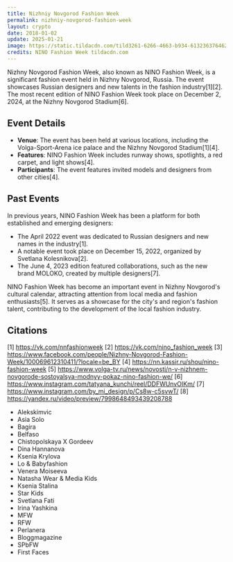 ```yaml
---
title: Nizhniy Novgorod Fashion Week
permalink: nizhniy-novgorod-fashion-week
layout: crypto
date: 2018-01-02
update: 2025-01-21
image: https://static.tildacdn.com/tild3261-6266-4663-b934-613236376462/2022-05-19_142250.jpg
credits: NINO Fashion Week tildacdn.com
---
```


Nizhny Novgorod Fashion Week, also known as NINO Fashion Week, is a significant fashion event held in Nizhny Novgorod, Russia. The event showcases Russian designers and new talents in the fashion industry[1][2]. The most recent edition of NINO Fashion Week took place on December 2, 2024, at the Nizhny Novgorod Stadium[6].

## Event Details

- **Venue**: The event has been held at various locations, including the Volga-Sport-Arena ice palace and the Nizhny Novgorod Stadium[1][4].
- **Features**: NINO Fashion Week includes runway shows, spotlights, a red carpet, and light shows[4].
- **Participants**: The event features invited models and designers from other cities[4].

## Past Events

In previous years, NINO Fashion Week has been a platform for both established and emerging designers:

- The April 2022 event was dedicated to Russian designers and new names in the industry[1].
- A notable event took place on December 15, 2022, organized by Svetlana Kolesnikova[2].
- The June 4, 2023 edition featured collaborations, such as the new brand MOLOKO, created by multiple designers[7].

NINO Fashion Week has become an important event in Nizhny Novgorod's cultural calendar, attracting attention from local media and fashion enthusiasts[5]. It serves as a showcase for the city's and region's fashion talent, contributing to the development of the local fashion industry.

## Citations

[1] https://vk.com/nnfashionweek
[2] https://vk.com/nino_fashion_week
[3] https://www.facebook.com/people/Nizhny-Novgorod-Fashion-Week/100069612310411/?locale=be_BY
[4] https://nn.kassir.ru/shou/nino-fashion-week
[5] https://www.volga-tv.ru/news/novosti/n-v-nizhnem-novgorode-sostoyalsya-modnyy-pokaz-nino-fashion-we/
[6] https://www.instagram.com/tatyana_kunchi/reel/DDFWUnvOIKm/
[7] https://www.instagram.com/by_mi_design/p/Cs8w-c5svwT/
[8] https://yandex.ru/video/preview/7998648493439208788

+ Alekskimvic
+ Asia Solo
+ Bagira
+ Belfaso
+ Chistopolskaya X Gordeev
+ Dina Hannanova
+ Ksenia Krylova
+ Lo & Babyfashion
+ Venera Moiseeva
+ Natasha Wear & Media Kids
+ Ksenia Stalina
+ Star Kids
+ Svetlana Fati
+ Irina Yashkina
+ MFW
+ RFW
+ Perlanera
+ Bloggmagazine
+ SPbFW
+ First Faces
